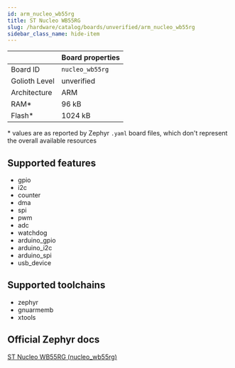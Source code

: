 ```yaml
---
id: arm_nucleo_wb55rg
title: ST Nucleo WB55RG
slug: /hardware/catalog/boards/unverified/arm_nucleo_wb55rg
sidebar_class_name: hide-item
---
```


[//]: # (This is an auto-generated file, do not edit! Changes to it will be lost upon re-generation)



|                | Board properties     |
| -------------  | -------------------- |
| Board ID       | `nucleo_wb55rg` |
| Golioth Level  | unverified       |
| Architecture   | ARM |
| RAM*           | 96 kB |
| Flash*         | 1024 kB |

\* values are as reported by Zephyr `.yaml` board files, which don't represent the overall available resources



## Supported features

* gpio
* i2c
* counter
* dma
* spi
* pwm
* adc
* watchdog
* arduino_gpio
* arduino_i2c
* arduino_spi
* usb_device

## Supported toolchains

* zephyr
* gnuarmemb
* xtools

## Official Zephyr docs

[ST Nucleo WB55RG (nucleo_wb55rg)](https://docs.zephyrproject.org/latest/boards/arm/nucleo_wb55rg/doc/index.html)
